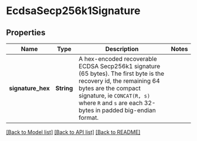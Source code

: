 # EcdsaSecp256k1Signature

## Properties

Name | Type | Description | Notes
------------ | ------------- | ------------- | -------------
**signature_hex** | **String** | A hex-encoded recoverable ECDSA Secp256k1 signature (65 bytes). The first byte is the recovery id, the remaining 64 bytes are the compact signature, ie `CONCAT(R, s)` where `R` and `s` are each 32-bytes in padded big-endian format. | 

[[Back to Model list]](../README.md#documentation-for-models) [[Back to API list]](../README.md#documentation-for-api-endpoints) [[Back to README]](../README.md)



